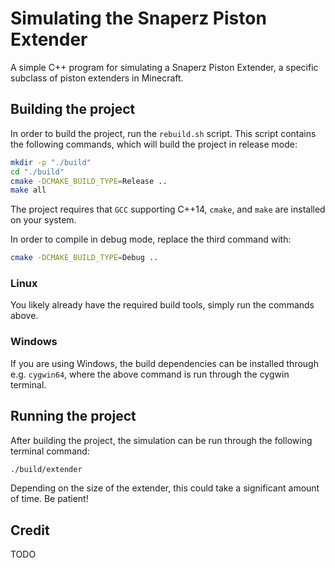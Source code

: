 # Simulating the Snaperz Piston Extender
A simple C++ program for simulating a Snaperz Piston Extender, a specific subclass of piston extenders in Minecraft.

## Building the project
In order to build the project, run the `rebuild.sh` script.
This script contains the following commands, which will build the project in release mode:
```bash
mkdir -p "./build"
cd "./build"
cmake -DCMAKE_BUILD_TYPE=Release ..
make all
```
The project requires that `GCC` supporting C++14, `cmake`, and `make` are installed on your system.

In order to compile in debug mode, replace the third command with:
```bash
cmake -DCMAKE_BUILD_TYPE=Debug ..
```

### Linux
You likely already have the required build tools, simply run the commands above.

### Windows
If you are using Windows, the build dependencies can be installed through e.g. `cygwin64`, where the above command is run through the cygwin terminal.

## Running the project
After building the project, the simulation can be run through the following terminal command:
```bash
./build/extender
```
Depending on the size of the extender, this could take a significant amount of time. Be patient!

## Credit

TODO
